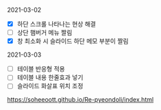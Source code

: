 2021-03-02
- [x] 하단 스크롤 나타나는 현상 해결
- [ ] 상단 햄버거 메뉴 짤림
- [x] 창 최소화 시 슬라이드 하단 메모 부분이 짤림

2021-03-03
- [ ] 테이블 반응형 적용
- [ ] 테이블 내용 한줄효과 넣기
- [ ] 슬라이드 화살표 위치 조정

https://soheeoott.github.io/Re-pyeondoli/index.html